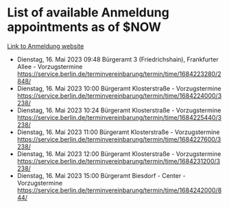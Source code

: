 # List of available Anmeldung appointments as of $NOW
[Link to Anmeldung website](https://service.berlin.de/terminvereinbarung/termin/tag.php?termin=1&anliegen[]=120686&dienstleisterlist=122210,122217,327316,122219,327312,122227,327314,122231,327346,122243,327348,122254,122252,329742,122260,329745,122262,329748,122271,327278,122273,327274,122277,327276,330436,122280,327294,122282,327290,122284,327292,122291,327270,122285,327266,122286,327264,122296,327268,150230,329760,122297,327286,122294,327284,122312,329763,122314,329775,122304,327330,122311,327334,122309,327332,317869,122281,327352,122279,329772,122283,122276,327324,122274,327326,122267,329766,122246,327318,122251,327320,122257,327322,122208,327298,122226,327300&herkunft=http%3A%2F%2Fservice.berlin.de%2Fdienstleistung%2F120686%2F)
- Dienstag, 16. Mai 2023 09:48 Bürgeramt 3 (Friedrichshain), Frankfurter Allee - Vorzugstermine https://service.berlin.de/terminvereinbarung/termin/time/1684223280/2848/
- Dienstag, 16. Mai 2023 10:00 Bürgeramt Klosterstraße - Vorzugstermine https://service.berlin.de/terminvereinbarung/termin/time/1684224000/3238/
- Dienstag, 16. Mai 2023 10:24 Bürgeramt Klosterstraße - Vorzugstermine https://service.berlin.de/terminvereinbarung/termin/time/1684225440/3238/
- Dienstag, 16. Mai 2023 11:00 Bürgeramt Klosterstraße - Vorzugstermine https://service.berlin.de/terminvereinbarung/termin/time/1684227600/3238/
- Dienstag, 16. Mai 2023 12:00 Bürgeramt Klosterstraße - Vorzugstermine https://service.berlin.de/terminvereinbarung/termin/time/1684231200/3238/
- Dienstag, 16. Mai 2023 15:00 Bürgeramt Biesdorf - Center - Vorzugstermine https://service.berlin.de/terminvereinbarung/termin/time/1684242000/844/
